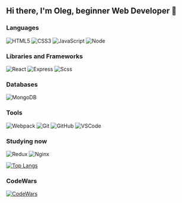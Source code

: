 ## Hi there, I'm Oleg, beginner Web Developer 👋

### Languages

![HTML5](https://img.shields.io/badge/-HTML5-ff4500?style=flat&logo=html5&logoColor=white)
![CSS3](https://img.shields.io/badge/-CSS3-0000cd?style=flat&logo=CSS3&logoColor=white)
![JavaScript](https://img.shields.io/badge/-JavaScript-ffff00?style=flat&logo=JavaScript&logoColor=ff4500)
![Node](https://img.shields.io/badge/-NodeJS-008800?style=flat&logo=Node.js&logoColor=ffffff)

### Libraries and Frameworks

![React](https://img.shields.io/badge/-ReactJS-0000cc?style=flat&logo=React&logoColor=white)
![Express](https://img.shields.io/badge/-ExpressJS-dddd00?style=flat&logo=Node.js&logoColor=ff4400)
![Scss](https://img.shields.io/badge/-Scss-bf4080?style=flat&logo=Sass&logoColor=white)

### Databases

![MongoDB](https://img.shields.io/badge/-MongoDB-ffff00?style=flat&logo=MongoDB&logoColor=yellow)

### Tools

![Webpack](https://img.shields.io/badge/-Webpack-00ffff?style=flat&logo=Webpack&logoColor=blue)
![Git](https://img.shields.io/badge/-Git-ffffff?style=flat&logo=Git&logoColor=critical)
![GitHub](https://img.shields.io/badge/-GitHub-ffffff?style=flat&logo=GitHub&logoColor=black)
![VSCode](https://img.shields.io/badge/-VSCode-000080?style=flat&logo=Visual-studio-code&logoColor=blue)

### Studying now

![Redux](https://img.shields.io/badge/-Redux-764abc?style=flat&logo=Redux)
![Nginx](https://img.shields.io/badge/-Nginx-008800?style=flat&logo=Nginx&logoColor=ffffff)

[![Top Langs](https://github-readme-stats.vercel.app/api/top-langs/?username=levineye13&theme=tokyonight)](https://github.com/anuraghazra/github-readme-stats)

### CodeWars

[![CodeWars](https://www.codewars.com/users/Oleg%20Zharov/badges/large)](https://www.codewars.com/users/Oleg%20Zharov)
